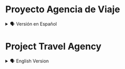 # Proyecto Agencia de Viaje

<details>
    <summary>🗣️ Versión en Español</summary>
<details>
    <summary>🖥 Imagen Modo Pc</summary>

![diegudeveloper github io_Html_css_js_Travel_Agency_ (1)](https://user-images.githubusercontent.com/62949966/168805087-ec30339a-4c6b-4dbc-a6ba-3d3f9df71ab6.png)

</details>

<details>
    <summary>🖥 Imagen Modo Movil</summary>

![diegudeveloper github io_Html_css_js_Travel_Agency_ (1)](https://user-images.githubusercontent.com/62949966/169262658-7d346bf3-99bb-4c27-b25e-0156ec019325.png)

</details>

## Bienvenido! 👋


[Travel Agency](https://diegudeveloper.github.io/Html_css_js_Travel_Agency/) Es mi primer proyecto con un nivel un poco más profesional, es el resultado de mis habilidades adquiridas en los diferentes cursos tomados en distintas plataformas online, que con el pasar del tiempo entre lecturas, ejercicios y práctica voy afianzando mis habilidades y conocimientos. 

Este proyecto se basa principalmente en su maquetación, se usó en primera instancia el módulo de Flexbox en Css y el diseño fue seleccionado del canal de Youtube: Online Tutorials, tambien poseé un diseño adaptable a distintos dispositivos.


## ¡Si te gusta mi proyecto, tómalo y práctica, con el podrás mejorar tus habilidades y hasta podrías enseñarme diferentes cosas! ¡Ayudame a Mejorar! 🚀

</details>

# Project Travel Agency

<details>
    <summary>🗣️ English Version</summary>
<details>
    <summary>🖥 Pc Mode image</summary>

![diegudeveloper github io_Html_css_js_Travel_Agency_ (1)](https://user-images.githubusercontent.com/62949966/168805087-ec30339a-4c6b-4dbc-a6ba-3d3f9df71ab6.png)

</details>

<details>
    <summary>🖥 Mobile Mode Image</summary>

![diegudeveloper github io_Html_css_js_Travel_Agency_ (1)](https://user-images.githubusercontent.com/62949966/169262658-7d346bf3-99bb-4c27-b25e-0156ec019325.png)

</details>

## Welcome! 👋


[Travel Agency](https://diegudeveloper.github.io/Html_css_js_Travel_Agency/) t is my first project with a more professional level, it is the result of my skills acquired in the different courses taken in different online platforms, that with the passage of time between readings, exercises and practice I am strengthening my skills and knowledge. 

This project is mainly based on its layout, the Flexbox module in Css was used in first instance and the design was selected from the Youtube channel: Online Tutorials.


## ¡If you like my project, take it and practice, with it you can improve your skills and you could even teach me different things! Help me improve! 🚀

</details>